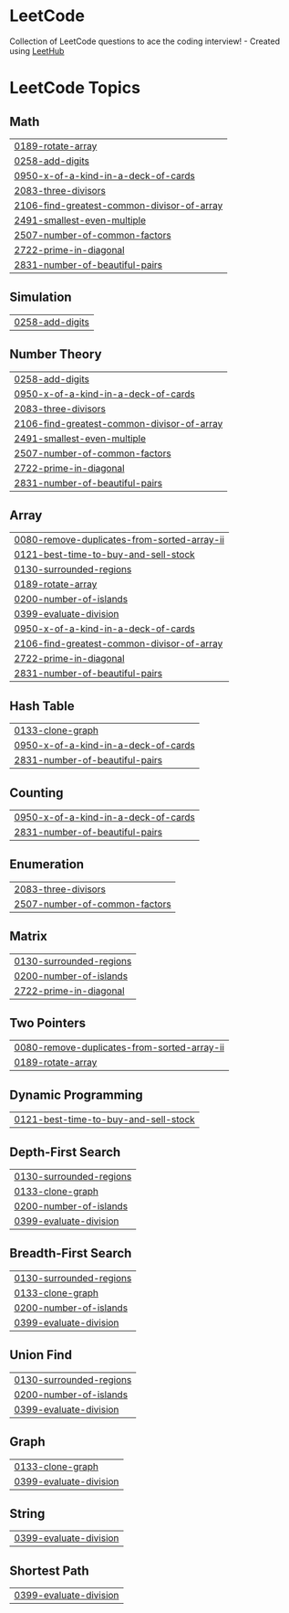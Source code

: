 # LeetCode
Collection of LeetCode questions to ace the coding interview! - Created using [LeetHub](https://github.com/QasimWani/LeetHub)

<!---LeetCode Topics Start-->
# LeetCode Topics
## Math
|  |
| ------- |
| [0189-rotate-array](https://github.com/abdallamaged95/LeetCode/tree/master/0189-rotate-array) |
| [0258-add-digits](https://github.com/abdallamaged95/LeetCode/tree/master/0258-add-digits) |
| [0950-x-of-a-kind-in-a-deck-of-cards](https://github.com/abdallamaged95/LeetCode/tree/master/0950-x-of-a-kind-in-a-deck-of-cards) |
| [2083-three-divisors](https://github.com/abdallamaged95/LeetCode/tree/master/2083-three-divisors) |
| [2106-find-greatest-common-divisor-of-array](https://github.com/abdallamaged95/LeetCode/tree/master/2106-find-greatest-common-divisor-of-array) |
| [2491-smallest-even-multiple](https://github.com/abdallamaged95/LeetCode/tree/master/2491-smallest-even-multiple) |
| [2507-number-of-common-factors](https://github.com/abdallamaged95/LeetCode/tree/master/2507-number-of-common-factors) |
| [2722-prime-in-diagonal](https://github.com/abdallamaged95/LeetCode/tree/master/2722-prime-in-diagonal) |
| [2831-number-of-beautiful-pairs](https://github.com/abdallamaged95/LeetCode/tree/master/2831-number-of-beautiful-pairs) |
## Simulation
|  |
| ------- |
| [0258-add-digits](https://github.com/abdallamaged95/LeetCode/tree/master/0258-add-digits) |
## Number Theory
|  |
| ------- |
| [0258-add-digits](https://github.com/abdallamaged95/LeetCode/tree/master/0258-add-digits) |
| [0950-x-of-a-kind-in-a-deck-of-cards](https://github.com/abdallamaged95/LeetCode/tree/master/0950-x-of-a-kind-in-a-deck-of-cards) |
| [2083-three-divisors](https://github.com/abdallamaged95/LeetCode/tree/master/2083-three-divisors) |
| [2106-find-greatest-common-divisor-of-array](https://github.com/abdallamaged95/LeetCode/tree/master/2106-find-greatest-common-divisor-of-array) |
| [2491-smallest-even-multiple](https://github.com/abdallamaged95/LeetCode/tree/master/2491-smallest-even-multiple) |
| [2507-number-of-common-factors](https://github.com/abdallamaged95/LeetCode/tree/master/2507-number-of-common-factors) |
| [2722-prime-in-diagonal](https://github.com/abdallamaged95/LeetCode/tree/master/2722-prime-in-diagonal) |
| [2831-number-of-beautiful-pairs](https://github.com/abdallamaged95/LeetCode/tree/master/2831-number-of-beautiful-pairs) |
## Array
|  |
| ------- |
| [0080-remove-duplicates-from-sorted-array-ii](https://github.com/abdallamaged95/LeetCode/tree/master/0080-remove-duplicates-from-sorted-array-ii) |
| [0121-best-time-to-buy-and-sell-stock](https://github.com/abdallamaged95/LeetCode/tree/master/0121-best-time-to-buy-and-sell-stock) |
| [0130-surrounded-regions](https://github.com/abdallamaged95/LeetCode/tree/master/0130-surrounded-regions) |
| [0189-rotate-array](https://github.com/abdallamaged95/LeetCode/tree/master/0189-rotate-array) |
| [0200-number-of-islands](https://github.com/abdallamaged95/LeetCode/tree/master/0200-number-of-islands) |
| [0399-evaluate-division](https://github.com/abdallamaged95/LeetCode/tree/master/0399-evaluate-division) |
| [0950-x-of-a-kind-in-a-deck-of-cards](https://github.com/abdallamaged95/LeetCode/tree/master/0950-x-of-a-kind-in-a-deck-of-cards) |
| [2106-find-greatest-common-divisor-of-array](https://github.com/abdallamaged95/LeetCode/tree/master/2106-find-greatest-common-divisor-of-array) |
| [2722-prime-in-diagonal](https://github.com/abdallamaged95/LeetCode/tree/master/2722-prime-in-diagonal) |
| [2831-number-of-beautiful-pairs](https://github.com/abdallamaged95/LeetCode/tree/master/2831-number-of-beautiful-pairs) |
## Hash Table
|  |
| ------- |
| [0133-clone-graph](https://github.com/abdallamaged95/LeetCode/tree/master/0133-clone-graph) |
| [0950-x-of-a-kind-in-a-deck-of-cards](https://github.com/abdallamaged95/LeetCode/tree/master/0950-x-of-a-kind-in-a-deck-of-cards) |
| [2831-number-of-beautiful-pairs](https://github.com/abdallamaged95/LeetCode/tree/master/2831-number-of-beautiful-pairs) |
## Counting
|  |
| ------- |
| [0950-x-of-a-kind-in-a-deck-of-cards](https://github.com/abdallamaged95/LeetCode/tree/master/0950-x-of-a-kind-in-a-deck-of-cards) |
| [2831-number-of-beautiful-pairs](https://github.com/abdallamaged95/LeetCode/tree/master/2831-number-of-beautiful-pairs) |
## Enumeration
|  |
| ------- |
| [2083-three-divisors](https://github.com/abdallamaged95/LeetCode/tree/master/2083-three-divisors) |
| [2507-number-of-common-factors](https://github.com/abdallamaged95/LeetCode/tree/master/2507-number-of-common-factors) |
## Matrix
|  |
| ------- |
| [0130-surrounded-regions](https://github.com/abdallamaged95/LeetCode/tree/master/0130-surrounded-regions) |
| [0200-number-of-islands](https://github.com/abdallamaged95/LeetCode/tree/master/0200-number-of-islands) |
| [2722-prime-in-diagonal](https://github.com/abdallamaged95/LeetCode/tree/master/2722-prime-in-diagonal) |
## Two Pointers
|  |
| ------- |
| [0080-remove-duplicates-from-sorted-array-ii](https://github.com/abdallamaged95/LeetCode/tree/master/0080-remove-duplicates-from-sorted-array-ii) |
| [0189-rotate-array](https://github.com/abdallamaged95/LeetCode/tree/master/0189-rotate-array) |
## Dynamic Programming
|  |
| ------- |
| [0121-best-time-to-buy-and-sell-stock](https://github.com/abdallamaged95/LeetCode/tree/master/0121-best-time-to-buy-and-sell-stock) |
## Depth-First Search
|  |
| ------- |
| [0130-surrounded-regions](https://github.com/abdallamaged95/LeetCode/tree/master/0130-surrounded-regions) |
| [0133-clone-graph](https://github.com/abdallamaged95/LeetCode/tree/master/0133-clone-graph) |
| [0200-number-of-islands](https://github.com/abdallamaged95/LeetCode/tree/master/0200-number-of-islands) |
| [0399-evaluate-division](https://github.com/abdallamaged95/LeetCode/tree/master/0399-evaluate-division) |
## Breadth-First Search
|  |
| ------- |
| [0130-surrounded-regions](https://github.com/abdallamaged95/LeetCode/tree/master/0130-surrounded-regions) |
| [0133-clone-graph](https://github.com/abdallamaged95/LeetCode/tree/master/0133-clone-graph) |
| [0200-number-of-islands](https://github.com/abdallamaged95/LeetCode/tree/master/0200-number-of-islands) |
| [0399-evaluate-division](https://github.com/abdallamaged95/LeetCode/tree/master/0399-evaluate-division) |
## Union Find
|  |
| ------- |
| [0130-surrounded-regions](https://github.com/abdallamaged95/LeetCode/tree/master/0130-surrounded-regions) |
| [0200-number-of-islands](https://github.com/abdallamaged95/LeetCode/tree/master/0200-number-of-islands) |
| [0399-evaluate-division](https://github.com/abdallamaged95/LeetCode/tree/master/0399-evaluate-division) |
## Graph
|  |
| ------- |
| [0133-clone-graph](https://github.com/abdallamaged95/LeetCode/tree/master/0133-clone-graph) |
| [0399-evaluate-division](https://github.com/abdallamaged95/LeetCode/tree/master/0399-evaluate-division) |
## String
|  |
| ------- |
| [0399-evaluate-division](https://github.com/abdallamaged95/LeetCode/tree/master/0399-evaluate-division) |
## Shortest Path
|  |
| ------- |
| [0399-evaluate-division](https://github.com/abdallamaged95/LeetCode/tree/master/0399-evaluate-division) |
<!---LeetCode Topics End-->